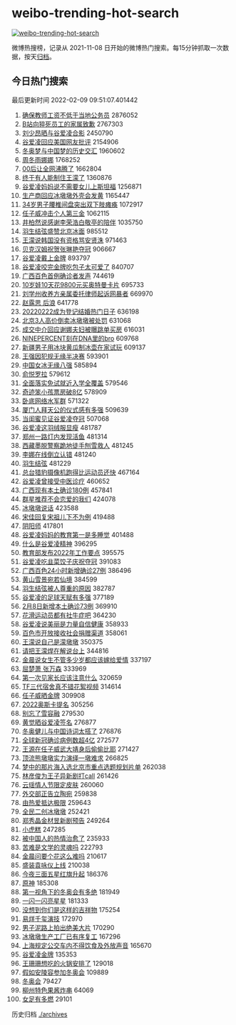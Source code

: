 # weibo-trending-hot-search

[![weibo-trending-hot-search](https://github.com/ameizi/weibo-trending-hot-search/actions/workflows/ci.yml/badge.svg)](https://github.com/ameizi/weibo-trending-hot-search/actions/workflows/ci.yml)

微博热搜榜，记录从 2021-11-08 日开始的微博热门搜索。每15分钟抓取一次数据，按天[归档](./archives)。

## 今日热门搜索

<!-- BEGIN --> 
最后更新时间 2022-02-09 09:51:07.401442 
1. [确保教师工资不低于当地公务员](https://s.weibo.com/weibo?q=%23%E7%A1%AE%E4%BF%9D%E6%95%99%E5%B8%88%E5%B7%A5%E8%B5%84%E4%B8%8D%E4%BD%8E%E4%BA%8E%E5%BD%93%E5%9C%B0%E5%85%AC%E5%8A%A1%E5%91%98%23&Refer=top) 2876052
1. [B站向猝死员工的家属致歉](https://s.weibo.com/weibo?q=%23B%E7%AB%99%E5%90%91%E7%8C%9D%E6%AD%BB%E5%91%98%E5%B7%A5%E7%9A%84%E5%AE%B6%E5%B1%9E%E8%87%B4%E6%AD%89%23&Refer=top) 2767303
1. [刘少昂晒与谷爱凌合影](https://s.weibo.com/weibo?q=%23%E5%88%98%E5%B0%91%E6%98%82%E6%99%92%E4%B8%8E%E8%B0%B7%E7%88%B1%E5%87%8C%E5%90%88%E5%BD%B1%23&Refer=top) 2450790
1. [谷爱凌回应美国网友批评](https://s.weibo.com/weibo?q=%23%E8%B0%B7%E7%88%B1%E5%87%8C%E5%9B%9E%E5%BA%94%E7%BE%8E%E5%9B%BD%E7%BD%91%E5%8F%8B%E6%89%B9%E8%AF%84%23&Refer=top) 2154906
1. [冬奥梦与中国梦的历史交汇](https://s.weibo.com/weibo?q=%23%E5%86%AC%E5%A5%A5%E6%A2%A6%E4%B8%8E%E4%B8%AD%E5%9B%BD%E6%A2%A6%E7%9A%84%E5%8E%86%E5%8F%B2%E4%BA%A4%E6%B1%87%23&Refer=top) 1960602
1. [周冬雨娜娜](https://s.weibo.com/weibo?q=%E5%91%A8%E5%86%AC%E9%9B%A8%E5%A8%9C%E5%A8%9C&Refer=top) 1768252
1. [00后让全网沸腾了](https://s.weibo.com/weibo?q=%2300%E5%90%8E%E8%AE%A9%E5%85%A8%E7%BD%91%E6%B2%B8%E8%85%BE%E4%BA%86%23&Refer=top) 1662804
1. [终于有人能制住王濛了](https://s.weibo.com/weibo?q=%23%E7%BB%88%E4%BA%8E%E6%9C%89%E4%BA%BA%E8%83%BD%E5%88%B6%E4%BD%8F%E7%8E%8B%E6%BF%9B%E4%BA%86%23&Refer=top) 1360876
1. [谷爱凌妈妈说不需要女儿上斯坦福](https://s.weibo.com/weibo?q=%23%E8%B0%B7%E7%88%B1%E5%87%8C%E5%A6%88%E5%A6%88%E8%AF%B4%E4%B8%8D%E9%9C%80%E8%A6%81%E5%A5%B3%E5%84%BF%E4%B8%8A%E6%96%AF%E5%9D%A6%E7%A6%8F%23&Refer=top) 1256871
1. [生产商回应冰墩墩外壳会发黄](https://s.weibo.com/weibo?q=%23%E7%94%9F%E4%BA%A7%E5%95%86%E5%9B%9E%E5%BA%94%E5%86%B0%E5%A2%A9%E5%A2%A9%E5%A4%96%E5%A3%B3%E4%BC%9A%E5%8F%91%E9%BB%84%23&Refer=top) 1165447
1. [34岁男子腰椎间盘突出双下肢瘫痪](https://s.weibo.com/weibo?q=%2334%E5%B2%81%E7%94%B7%E5%AD%90%E8%85%B0%E6%A4%8E%E9%97%B4%E7%9B%98%E7%AA%81%E5%87%BA%E5%8F%8C%E4%B8%8B%E8%82%A2%E7%98%AB%E7%97%AA%23&Refer=top) 1072917
1. [任子威冲击个人第三金](https://s.weibo.com/weibo?q=%23%E4%BB%BB%E5%AD%90%E5%A8%81%E5%86%B2%E5%87%BB%E4%B8%AA%E4%BA%BA%E7%AC%AC%E4%B8%89%E9%87%91%23&Refer=top) 1062115
1. [井柏然说感谢李荣浩白敬亭的陪伴](https://s.weibo.com/weibo?q=%23%E4%BA%95%E6%9F%8F%E7%84%B6%E8%AF%B4%E6%84%9F%E8%B0%A2%E6%9D%8E%E8%8D%A3%E6%B5%A9%E7%99%BD%E6%95%AC%E4%BA%AD%E7%9A%84%E9%99%AA%E4%BC%B4%23&Refer=top) 1035750
1. [羽生结弦盛赞北京冰面](https://s.weibo.com/weibo?q=%23%E7%BE%BD%E7%94%9F%E7%BB%93%E5%BC%A6%E7%9B%9B%E8%B5%9E%E5%8C%97%E4%BA%AC%E5%86%B0%E9%9D%A2%23&Refer=top) 985512
1. [王濛说韩国没有资格骂安贤洙](https://s.weibo.com/weibo?q=%23%E7%8E%8B%E6%BF%9B%E8%AF%B4%E9%9F%A9%E5%9B%BD%E6%B2%A1%E6%9C%89%E8%B5%84%E6%A0%BC%E9%AA%82%E5%AE%89%E8%B4%A4%E6%B4%99%23&Refer=top) 971463
1. [贝克汉姆祝贺张琳艳夺冠](https://s.weibo.com/weibo?q=%23%E8%B4%9D%E5%85%8B%E6%B1%89%E5%A7%86%E7%A5%9D%E8%B4%BA%E5%BC%A0%E7%90%B3%E8%89%B3%E5%A4%BA%E5%86%A0%23&Refer=top) 906667
1. [谷爱凌戴上金牌](https://s.weibo.com/weibo?q=%23%E8%B0%B7%E7%88%B1%E5%87%8C%E6%88%B4%E4%B8%8A%E9%87%91%E7%89%8C%23&Refer=top) 893797
1. [谷爱凌咬完金牌吃包子太可爱了](https://s.weibo.com/weibo?q=%23%E8%B0%B7%E7%88%B1%E5%87%8C%E5%92%AC%E5%AE%8C%E9%87%91%E7%89%8C%E5%90%83%E5%8C%85%E5%AD%90%E5%A4%AA%E5%8F%AF%E7%88%B1%E4%BA%86%23&Refer=top) 840707
1. [广西百色首例确诊者发声](https://s.weibo.com/weibo?q=%23%E5%B9%BF%E8%A5%BF%E7%99%BE%E8%89%B2%E9%A6%96%E4%BE%8B%E7%A1%AE%E8%AF%8A%E8%80%85%E5%8F%91%E5%A3%B0%23&Refer=top) 744619
1. [10岁娃10天花9800元买奥特曼卡片](https://s.weibo.com/weibo?q=%2310%E5%B2%81%E5%A8%8310%E5%A4%A9%E8%8A%B19800%E5%85%83%E4%B9%B0%E5%A5%A5%E7%89%B9%E6%9B%BC%E5%8D%A1%E7%89%87%23&Refer=top) 695733
1. [刘学州收养方亲属委托律师起诉网暴者](https://s.weibo.com/weibo?q=%23%E5%88%98%E5%AD%A6%E5%B7%9E%E6%94%B6%E5%85%BB%E6%96%B9%E4%BA%B2%E5%B1%9E%E5%A7%94%E6%89%98%E5%BE%8B%E5%B8%88%E8%B5%B7%E8%AF%89%E7%BD%91%E6%9A%B4%E8%80%85%23&Refer=top) 669970
1. [赵露思 后浪](https://s.weibo.com/weibo?q=%E8%B5%B5%E9%9C%B2%E6%80%9D%20%E5%90%8E%E6%B5%AA&Refer=top) 641778
1. [20220222成为登记结婚热门日子](https://s.weibo.com/weibo?q=%2320220222%E6%88%90%E4%B8%BA%E7%99%BB%E8%AE%B0%E7%BB%93%E5%A9%9A%E7%83%AD%E9%97%A8%E6%97%A5%E5%AD%90%23&Refer=top) 636198
1. [北京3人高价倒卖冰墩墩被处罚](https://s.weibo.com/weibo?q=%23%E5%8C%97%E4%BA%AC3%E4%BA%BA%E9%AB%98%E4%BB%B7%E5%80%92%E5%8D%96%E5%86%B0%E5%A2%A9%E5%A2%A9%E8%A2%AB%E5%A4%84%E7%BD%9A%23&Refer=top) 631068
1. [成交中介回应谢娜夫妇被曝跳单买房](https://s.weibo.com/weibo?q=%23%E6%88%90%E4%BA%A4%E4%B8%AD%E4%BB%8B%E5%9B%9E%E5%BA%94%E8%B0%A2%E5%A8%9C%E5%A4%AB%E5%A6%87%E8%A2%AB%E6%9B%9D%E8%B7%B3%E5%8D%95%E4%B9%B0%E6%88%BF%23&Refer=top) 616031
1. [NINEPERCENT刻在DNA里的bro](https://s.weibo.com/weibo?q=%23NINEPERCENT%E5%88%BB%E5%9C%A8DNA%E9%87%8C%E7%9A%84bro%23&Refer=top) 609768
1. [新疆男子用冰块黄瓜制冰壶在家试玩](https://s.weibo.com/weibo?q=%23%E6%96%B0%E7%96%86%E7%94%B7%E5%AD%90%E7%94%A8%E5%86%B0%E5%9D%97%E9%BB%84%E7%93%9C%E5%88%B6%E5%86%B0%E5%A3%B6%E5%9C%A8%E5%AE%B6%E8%AF%95%E7%8E%A9%23&Refer=top) 609137
1. [王强因犯规无缘半决赛](https://s.weibo.com/weibo?q=%23%E7%8E%8B%E5%BC%BA%E5%9B%A0%E7%8A%AF%E8%A7%84%E6%97%A0%E7%BC%98%E5%8D%8A%E5%86%B3%E8%B5%9B%23&Refer=top) 593901
1. [中国女冰无缘八强](https://s.weibo.com/weibo?q=%E4%B8%AD%E5%9B%BD%E5%A5%B3%E5%86%B0%E6%97%A0%E7%BC%98%E5%85%AB%E5%BC%BA&Refer=top) 585894
1. [俞悦罗拉](https://s.weibo.com/weibo?q=%E4%BF%9E%E6%82%A6%E7%BD%97%E6%8B%89&Refer=top) 579612
1. [全面落实免试就近入学全覆盖](https://s.weibo.com/weibo?q=%23%E5%85%A8%E9%9D%A2%E8%90%BD%E5%AE%9E%E5%85%8D%E8%AF%95%E5%B0%B1%E8%BF%91%E5%85%A5%E5%AD%A6%E5%85%A8%E8%A6%86%E7%9B%96%23&Refer=top) 579546
1. [奇迹笨小孩票房破8亿](https://s.weibo.com/weibo?q=%23%E5%A5%87%E8%BF%B9%E7%AC%A8%E5%B0%8F%E5%AD%A9%E7%A5%A8%E6%88%BF%E7%A0%B48%E4%BA%BF%23&Refer=top) 578909
1. [卧底网络水军群](https://s.weibo.com/weibo?q=%23%E5%8D%A7%E5%BA%95%E7%BD%91%E7%BB%9C%E6%B0%B4%E5%86%9B%E7%BE%A4%23&Refer=top) 571322
1. [厦门人拜天公的仪式感有多强](https://s.weibo.com/weibo?q=%23%E5%8E%A6%E9%97%A8%E4%BA%BA%E6%8B%9C%E5%A4%A9%E5%85%AC%E7%9A%84%E4%BB%AA%E5%BC%8F%E6%84%9F%E6%9C%89%E5%A4%9A%E5%BC%BA%23&Refer=top) 509639
1. [当闺蜜见证谷爱凌夺冠](https://s.weibo.com/weibo?q=%23%E5%BD%93%E9%97%BA%E8%9C%9C%E8%A7%81%E8%AF%81%E8%B0%B7%E7%88%B1%E5%87%8C%E5%A4%BA%E5%86%A0%23&Refer=top) 507068
1. [谷爱凌这羽绒服显瘦](https://s.weibo.com/weibo?q=%23%E8%B0%B7%E7%88%B1%E5%87%8C%E8%BF%99%E7%BE%BD%E7%BB%92%E6%9C%8D%E6%98%BE%E7%98%A6%23&Refer=top) 481787
1. [郑州一路灯内发现活鱼](https://s.weibo.com/weibo?q=%23%E9%83%91%E5%B7%9E%E4%B8%80%E8%B7%AF%E7%81%AF%E5%86%85%E5%8F%91%E7%8E%B0%E6%B4%BB%E9%B1%BC%23&Refer=top) 481314
1. [西藏墨脱警察跪地徒手刨雪救人](https://s.weibo.com/weibo?q=%23%E8%A5%BF%E8%97%8F%E5%A2%A8%E8%84%B1%E8%AD%A6%E5%AF%9F%E8%B7%AA%E5%9C%B0%E5%BE%92%E6%89%8B%E5%88%A8%E9%9B%AA%E6%95%91%E4%BA%BA%23&Refer=top) 481245
1. [李娜在线倒立认错](https://s.weibo.com/weibo?q=%23%E6%9D%8E%E5%A8%9C%E5%9C%A8%E7%BA%BF%E5%80%92%E7%AB%8B%E8%AE%A4%E9%94%99%23&Refer=top) 481240
1. [羽生结弦](https://s.weibo.com/weibo?q=%E7%BE%BD%E7%94%9F%E7%BB%93%E5%BC%A6&Refer=top) 481229
1. [总台猎豹摄像机跑得比运动员还快](https://s.weibo.com/weibo?q=%E6%80%BB%E5%8F%B0%E7%8C%8E%E8%B1%B9%E6%91%84%E5%83%8F%E6%9C%BA%E8%B7%91%E5%BE%97%E6%AF%94%E8%BF%90%E5%8A%A8%E5%91%98%E8%BF%98%E5%BF%AB&Refer=top) 467164
1. [谷爱凌曾接受中医诊疗](https://s.weibo.com/weibo?q=%23%E8%B0%B7%E7%88%B1%E5%87%8C%E6%9B%BE%E6%8E%A5%E5%8F%97%E4%B8%AD%E5%8C%BB%E8%AF%8A%E7%96%97%23&Refer=top) 460652
1. [广西现有本土确诊180例](https://s.weibo.com/weibo?q=%23%E5%B9%BF%E8%A5%BF%E7%8E%B0%E6%9C%89%E6%9C%AC%E5%9C%9F%E7%A1%AE%E8%AF%8A180%E4%BE%8B%23&Refer=top) 457841
1. [群星推荐不会恋爱的我们](https://s.weibo.com/weibo?q=%23%E7%BE%A4%E6%98%9F%E6%8E%A8%E8%8D%90%E4%B8%8D%E4%BC%9A%E6%81%8B%E7%88%B1%E7%9A%84%E6%88%91%E4%BB%AC%23&Refer=top) 424078
1. [冰墩墩说话](https://s.weibo.com/weibo?q=%E5%86%B0%E5%A2%A9%E5%A2%A9%E8%AF%B4%E8%AF%9D&Refer=top) 423588
1. [宋佳回复宋祖儿下不为例](https://s.weibo.com/weibo?q=%23%E5%AE%8B%E4%BD%B3%E5%9B%9E%E5%A4%8D%E5%AE%8B%E7%A5%96%E5%84%BF%E4%B8%8B%E4%B8%8D%E4%B8%BA%E4%BE%8B%23&Refer=top) 419488
1. [阴阳师](https://s.weibo.com/weibo?q=%E9%98%B4%E9%98%B3%E5%B8%88&Refer=top) 417801
1. [谷爱凌妈妈的教育第一是多睡觉](https://s.weibo.com/weibo?q=%23%E8%B0%B7%E7%88%B1%E5%87%8C%E5%A6%88%E5%A6%88%E7%9A%84%E6%95%99%E8%82%B2%E7%AC%AC%E4%B8%80%E6%98%AF%E5%A4%9A%E7%9D%A1%E8%A7%89%23&Refer=top) 401488
1. [什么是谷爱凌精神](https://s.weibo.com/weibo?q=%23%E4%BB%80%E4%B9%88%E6%98%AF%E8%B0%B7%E7%88%B1%E5%87%8C%E7%B2%BE%E7%A5%9E%23&Refer=top) 396295
1. [教育部发布2022年工作要点](https://s.weibo.com/weibo?q=%23%E6%95%99%E8%82%B2%E9%83%A8%E5%8F%91%E5%B8%832022%E5%B9%B4%E5%B7%A5%E4%BD%9C%E8%A6%81%E7%82%B9%23&Refer=top) 395575
1. [谷爱凌吃韭菜饺子庆祝夺冠](https://s.weibo.com/weibo?q=%23%E8%B0%B7%E7%88%B1%E5%87%8C%E5%90%83%E9%9F%AD%E8%8F%9C%E9%A5%BA%E5%AD%90%E5%BA%86%E7%A5%9D%E5%A4%BA%E5%86%A0%23&Refer=top) 391083
1. [广西百色24小时新增确诊27例](https://s.weibo.com/weibo?q=%23%E5%B9%BF%E8%A5%BF%E7%99%BE%E8%89%B224%E5%B0%8F%E6%97%B6%E6%96%B0%E5%A2%9E%E7%A1%AE%E8%AF%8A27%E4%BE%8B%23&Refer=top) 386496
1. [黄山雪景宛若仙境](https://s.weibo.com/weibo?q=%23%E9%BB%84%E5%B1%B1%E9%9B%AA%E6%99%AF%E5%AE%9B%E8%8B%A5%E4%BB%99%E5%A2%83%23&Refer=top) 384599
1. [羽生结弦被人尊重的原因](https://s.weibo.com/weibo?q=%23%E7%BE%BD%E7%94%9F%E7%BB%93%E5%BC%A6%E8%A2%AB%E4%BA%BA%E5%B0%8A%E9%87%8D%E7%9A%84%E5%8E%9F%E5%9B%A0%23&Refer=top) 382787
1. [谷爱凌的足球天赋有多强](https://s.weibo.com/weibo?q=%23%E8%B0%B7%E7%88%B1%E5%87%8C%E7%9A%84%E8%B6%B3%E7%90%83%E5%A4%A9%E8%B5%8B%E6%9C%89%E5%A4%9A%E5%BC%BA%23&Refer=top) 377189
1. [2月8日新增本土确诊73例](https://s.weibo.com/weibo?q=2%E6%9C%888%E6%97%A5%E6%96%B0%E5%A2%9E%E6%9C%AC%E5%9C%9F%E7%A1%AE%E8%AF%8A73%E4%BE%8B&Refer=top) 369910
1. [花滑运动员都有社牛症吧](https://s.weibo.com/weibo?q=%23%E8%8A%B1%E6%BB%91%E8%BF%90%E5%8A%A8%E5%91%98%E9%83%BD%E6%9C%89%E7%A4%BE%E7%89%9B%E7%97%87%E5%90%A7%23&Refer=top) 364230
1. [谷爱凌说美丽是力量自信健康](https://s.weibo.com/weibo?q=%23%E8%B0%B7%E7%88%B1%E5%87%8C%E8%AF%B4%E7%BE%8E%E4%B8%BD%E6%98%AF%E5%8A%9B%E9%87%8F%E8%87%AA%E4%BF%A1%E5%81%A5%E5%BA%B7%23&Refer=top) 358933
1. [百色市开放接收社会捐赠渠道](https://s.weibo.com/weibo?q=%23%E7%99%BE%E8%89%B2%E5%B8%82%E5%BC%80%E6%94%BE%E6%8E%A5%E6%94%B6%E7%A4%BE%E4%BC%9A%E6%8D%90%E8%B5%A0%E6%B8%A0%E9%81%93%23&Refer=top) 358061
1. [王濛说自己是濛墩墩](https://s.weibo.com/weibo?q=%23%E7%8E%8B%E6%BF%9B%E8%AF%B4%E8%87%AA%E5%B7%B1%E6%98%AF%E6%BF%9B%E5%A2%A9%E5%A2%A9%23&Refer=top) 350375
1. [请把王濛焊在解说台上](https://s.weibo.com/weibo?q=%23%E8%AF%B7%E6%8A%8A%E7%8E%8B%E6%BF%9B%E7%84%8A%E5%9C%A8%E8%A7%A3%E8%AF%B4%E5%8F%B0%E4%B8%8A%23&Refer=top) 344816
1. [金晨说女生不管多少岁都应该嫁给爱情](https://s.weibo.com/weibo?q=%23%E9%87%91%E6%99%A8%E8%AF%B4%E5%A5%B3%E7%94%9F%E4%B8%8D%E7%AE%A1%E5%A4%9A%E5%B0%91%E5%B2%81%E9%83%BD%E5%BA%94%E8%AF%A5%E5%AB%81%E7%BB%99%E7%88%B1%E6%83%85%23&Refer=top) 337197
1. [屈楚萧 张万森](https://s.weibo.com/weibo?q=%E5%B1%88%E6%A5%9A%E8%90%A7%20%E5%BC%A0%E4%B8%87%E6%A3%AE&Refer=top) 333969
1. [第一次见家长应该注意什么](https://s.weibo.com/weibo?q=%E7%AC%AC%E4%B8%80%E6%AC%A1%E8%A7%81%E5%AE%B6%E9%95%BF%E5%BA%94%E8%AF%A5%E6%B3%A8%E6%84%8F%E4%BB%80%E4%B9%88&Refer=top) 320659
1. [TF三代宿舍真不错花絮视频](https://s.weibo.com/weibo?q=TF%E4%B8%89%E4%BB%A3%E5%AE%BF%E8%88%8D%E7%9C%9F%E4%B8%8D%E9%94%99%E8%8A%B1%E7%B5%AE%E8%A7%86%E9%A2%91&Refer=top) 314614
1. [任子威晒金牌](https://s.weibo.com/weibo?q=%23%E4%BB%BB%E5%AD%90%E5%A8%81%E6%99%92%E9%87%91%E7%89%8C%23&Refer=top) 309908
1. [2022奥斯卡提名](https://s.weibo.com/weibo?q=%232022%E5%A5%A5%E6%96%AF%E5%8D%A1%E6%8F%90%E5%90%8D%23&Refer=top) 305256
1. [别忘了雪容融](https://s.weibo.com/weibo?q=%23%E5%88%AB%E5%BF%98%E4%BA%86%E9%9B%AA%E5%AE%B9%E8%9E%8D%23&Refer=top) 279530
1. [黄觉晒谷爱凌签名](https://s.weibo.com/weibo?q=%23%E9%BB%84%E8%A7%89%E6%99%92%E8%B0%B7%E7%88%B1%E5%87%8C%E7%AD%BE%E5%90%8D%23&Refer=top) 276877
1. [冬奥健儿与中国诗词太搭了](https://s.weibo.com/weibo?q=%E5%86%AC%E5%A5%A5%E5%81%A5%E5%84%BF%E4%B8%8E%E4%B8%AD%E5%9B%BD%E8%AF%97%E8%AF%8D%E5%A4%AA%E6%90%AD%E4%BA%86&Refer=top) 276876
1. [全球新冠确诊病例数超4亿](https://s.weibo.com/weibo?q=%23%E5%85%A8%E7%90%83%E6%96%B0%E5%86%A0%E7%A1%AE%E8%AF%8A%E7%97%85%E4%BE%8B%E6%95%B0%E8%B6%854%E4%BA%BF%23&Refer=top) 272577
1. [王源在任子威武大靖身后偷偷比耶](https://s.weibo.com/weibo?q=%23%E7%8E%8B%E6%BA%90%E5%9C%A8%E4%BB%BB%E5%AD%90%E5%A8%81%E6%AD%A6%E5%A4%A7%E9%9D%96%E8%BA%AB%E5%90%8E%E5%81%B7%E5%81%B7%E6%AF%94%E8%80%B6%23&Refer=top) 271427
1. [顶流熊墩墩实力演绎一墩难求](https://s.weibo.com/weibo?q=%23%E9%A1%B6%E6%B5%81%E7%86%8A%E5%A2%A9%E5%A2%A9%E5%AE%9E%E5%8A%9B%E6%BC%94%E7%BB%8E%E4%B8%80%E5%A2%A9%E9%9A%BE%E6%B1%82%23&Refer=top) 266825
1. [梦中的那片海入选北京市重点选题规划片单](https://s.weibo.com/weibo?q=%E6%A2%A6%E4%B8%AD%E7%9A%84%E9%82%A3%E7%89%87%E6%B5%B7%E5%85%A5%E9%80%89%E5%8C%97%E4%BA%AC%E5%B8%82%E9%87%8D%E7%82%B9%E9%80%89%E9%A2%98%E8%A7%84%E5%88%92%E7%89%87%E5%8D%95&Refer=top) 262038
1. [林彦俊为王子异新剧打call](https://s.weibo.com/weibo?q=%23%E6%9E%97%E5%BD%A6%E4%BF%8A%E4%B8%BA%E7%8E%8B%E5%AD%90%E5%BC%82%E6%96%B0%E5%89%A7%E6%89%93call%23&Refer=top) 261426
1. [云瑶情人节限定皮肤](https://s.weibo.com/weibo?q=%23%E4%BA%91%E7%91%B6%E6%83%85%E4%BA%BA%E8%8A%82%E9%99%90%E5%AE%9A%E7%9A%AE%E8%82%A4%23&Refer=top) 260060
1. [外交部正告立陶宛](https://s.weibo.com/weibo?q=%23%E5%A4%96%E4%BA%A4%E9%83%A8%E6%AD%A3%E5%91%8A%E7%AB%8B%E9%99%B6%E5%AE%9B%23&Refer=top) 259838
1. [由热爱抵达极限](https://s.weibo.com/weibo?q=%23%E7%94%B1%E7%83%AD%E7%88%B1%E6%8A%B5%E8%BE%BE%E6%9E%81%E9%99%90%23&Refer=top) 259643
1. [全民二创冰墩墩](https://s.weibo.com/weibo?q=%23%E5%85%A8%E6%B0%91%E4%BA%8C%E5%88%9B%E5%86%B0%E5%A2%A9%E5%A2%A9%23&Refer=top) 252421
1. [郑秀晶金材昱新剧预告](https://s.weibo.com/weibo?q=%23%E9%83%91%E7%A7%80%E6%99%B6%E9%87%91%E6%9D%90%E6%98%B1%E6%96%B0%E5%89%A7%E9%A2%84%E5%91%8A%23&Refer=top) 249264
1. [小虎糕](https://s.weibo.com/weibo?q=%23%E5%B0%8F%E8%99%8E%E7%B3%95%23&Refer=top) 247285
1. [被中国人的热情治愈了](https://s.weibo.com/weibo?q=%23%E8%A2%AB%E4%B8%AD%E5%9B%BD%E4%BA%BA%E7%9A%84%E7%83%AD%E6%83%85%E6%B2%BB%E6%84%88%E4%BA%86%23&Refer=top) 235933
1. [苦难是文学的灵魂吗](https://s.weibo.com/weibo?q=%23%E8%8B%A6%E9%9A%BE%E6%98%AF%E6%96%87%E5%AD%A6%E7%9A%84%E7%81%B5%E9%AD%82%E5%90%97%23&Refer=top) 222793
1. [金晨问要个花这么难吗](https://s.weibo.com/weibo?q=%23%E9%87%91%E6%99%A8%E9%97%AE%E8%A6%81%E4%B8%AA%E8%8A%B1%E8%BF%99%E4%B9%88%E9%9A%BE%E5%90%97%23&Refer=top) 210617
1. [盛装袁咏仪上线](https://s.weibo.com/weibo?q=%23%E7%9B%9B%E8%A3%85%E8%A2%81%E5%92%8F%E4%BB%AA%E4%B8%8A%E7%BA%BF%23&Refer=top) 210038
1. [今夜三面五星红旗升起](https://s.weibo.com/weibo?q=%23%E4%BB%8A%E5%A4%9C%E4%B8%89%E9%9D%A2%E4%BA%94%E6%98%9F%E7%BA%A2%E6%97%97%E5%8D%87%E8%B5%B7%23&Refer=top) 186376
1. [原神](https://s.weibo.com/weibo?q=%E5%8E%9F%E7%A5%9E&Refer=top) 185308
1. [第一视角下的冬奥会有多绝](https://s.weibo.com/weibo?q=%23%E7%AC%AC%E4%B8%80%E8%A7%86%E8%A7%92%E4%B8%8B%E7%9A%84%E5%86%AC%E5%A5%A5%E4%BC%9A%E6%9C%89%E5%A4%9A%E7%BB%9D%23&Refer=top) 181949
1. [一闪一闪亮星星](https://s.weibo.com/weibo?q=%E4%B8%80%E9%97%AA%E4%B8%80%E9%97%AA%E4%BA%AE%E6%98%9F%E6%98%9F&Refer=top) 181333
1. [没想到你们是这样的吉祥物](https://s.weibo.com/weibo?q=%23%E6%B2%A1%E6%83%B3%E5%88%B0%E4%BD%A0%E4%BB%AC%E6%98%AF%E8%BF%99%E6%A0%B7%E7%9A%84%E5%90%89%E7%A5%A5%E7%89%A9%23&Refer=top) 175254
1. [易烊千玺演技](https://s.weibo.com/weibo?q=%E6%98%93%E7%83%8A%E5%8D%83%E7%8E%BA%E6%BC%94%E6%8A%80&Refer=top) 172970
1. [男子泥路上拍出绝美大片](https://s.weibo.com/weibo?q=%23%E7%94%B7%E5%AD%90%E6%B3%A5%E8%B7%AF%E4%B8%8A%E6%8B%8D%E5%87%BA%E7%BB%9D%E7%BE%8E%E5%A4%A7%E7%89%87%23&Refer=top) 170290
1. [冰墩墩生产工厂已有序复工](https://s.weibo.com/weibo?q=%23%E5%86%B0%E5%A2%A9%E5%A2%A9%E7%94%9F%E4%BA%A7%E5%B7%A5%E5%8E%82%E5%B7%B2%E6%9C%89%E5%BA%8F%E5%A4%8D%E5%B7%A5%23&Refer=top) 167296
1. [上海规定公交车内不得饮食及外放声音](https://s.weibo.com/weibo?q=%23%E4%B8%8A%E6%B5%B7%E8%A7%84%E5%AE%9A%E5%85%AC%E4%BA%A4%E8%BD%A6%E5%86%85%E4%B8%8D%E5%BE%97%E9%A5%AE%E9%A3%9F%E5%8F%8A%E5%A4%96%E6%94%BE%E5%A3%B0%E9%9F%B3%23&Refer=top) 165670
1. [谷爱凌金牌](https://s.weibo.com/weibo?q=%23%E8%B0%B7%E7%88%B1%E5%87%8C%E9%87%91%E7%89%8C%23&Refer=top) 135353
1. [王珊珊想吃的火锅安排了](https://s.weibo.com/weibo?q=%23%E7%8E%8B%E7%8F%8A%E7%8F%8A%E6%83%B3%E5%90%83%E7%9A%84%E7%81%AB%E9%94%85%E5%AE%89%E6%8E%92%E4%BA%86%23&Refer=top) 129018
1. [假如安陵容参加冬奥会](https://s.weibo.com/weibo?q=%23%E5%81%87%E5%A6%82%E5%AE%89%E9%99%B5%E5%AE%B9%E5%8F%82%E5%8A%A0%E5%86%AC%E5%A5%A5%E4%BC%9A%23&Refer=top) 109889
1. [冬奥会](https://s.weibo.com/weibo?q=%E5%86%AC%E5%A5%A5%E4%BC%9A&Refer=top) 79427
1. [柳州特色果酱炸串](https://s.weibo.com/weibo?q=%23%E6%9F%B3%E5%B7%9E%E7%89%B9%E8%89%B2%E6%9E%9C%E9%85%B1%E7%82%B8%E4%B8%B2%23&Refer=top) 64069
1. [女足有多燃](https://s.weibo.com/weibo?q=%23%E5%A5%B3%E8%B6%B3%E6%9C%89%E5%A4%9A%E7%87%83%23&Refer=top) 29101
<!-- END -->

历史归档 [./archives](./archives)

